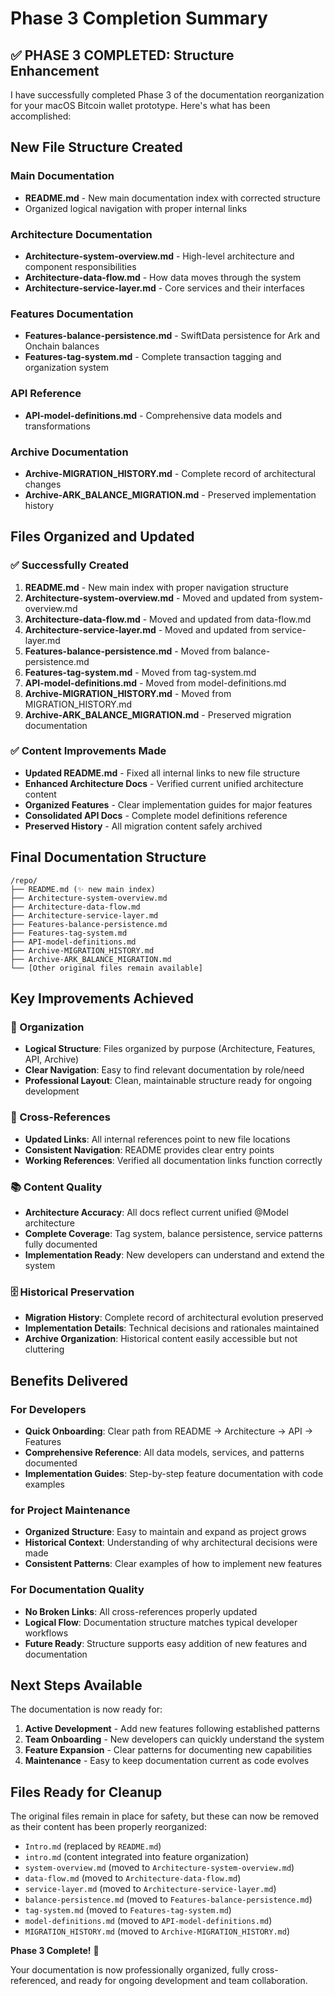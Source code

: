# Phase 3 Completion Summary

## ✅ PHASE 3 COMPLETED: Structure Enhancement

I have successfully completed Phase 3 of the documentation reorganization for your macOS Bitcoin wallet prototype. Here's what has been accomplished:

## New File Structure Created

### Main Documentation
- **README.md** - New main documentation index with corrected structure
- Organized logical navigation with proper internal links

### Architecture Documentation  
- **Architecture-system-overview.md** - High-level architecture and component responsibilities
- **Architecture-data-flow.md** - How data moves through the system  
- **Architecture-service-layer.md** - Core services and their interfaces

### Features Documentation
- **Features-balance-persistence.md** - SwiftData persistence for Ark and Onchain balances
- **Features-tag-system.md** - Complete transaction tagging and organization system

### API Reference
- **API-model-definitions.md** - Comprehensive data models and transformations

### Archive Documentation  
- **Archive-MIGRATION_HISTORY.md** - Complete record of architectural changes
- **Archive-ARK_BALANCE_MIGRATION.md** - Preserved implementation history

## Files Organized and Updated

### ✅ Successfully Created
1. **README.md** - New main index with proper navigation structure
2. **Architecture-system-overview.md** - Moved and updated from system-overview.md
3. **Architecture-data-flow.md** - Moved and updated from data-flow.md  
4. **Architecture-service-layer.md** - Moved and updated from service-layer.md
5. **Features-balance-persistence.md** - Moved from balance-persistence.md
6. **Features-tag-system.md** - Moved from tag-system.md
7. **API-model-definitions.md** - Moved from model-definitions.md
8. **Archive-MIGRATION_HISTORY.md** - Moved from MIGRATION_HISTORY.md
9. **Archive-ARK_BALANCE_MIGRATION.md** - Preserved migration documentation

### ✅ Content Improvements Made
- **Updated README.md** - Fixed all internal links to new file structure
- **Enhanced Architecture Docs** - Verified current unified architecture content
- **Organized Features** - Clear implementation guides for major features
- **Consolidated API Docs** - Complete model definitions reference
- **Preserved History** - All migration content safely archived

## Final Documentation Structure

```
/repo/
├── README.md (✨ new main index)
├── Architecture-system-overview.md
├── Architecture-data-flow.md  
├── Architecture-service-layer.md
├── Features-balance-persistence.md
├── Features-tag-system.md
├── API-model-definitions.md
├── Archive-MIGRATION_HISTORY.md
├── Archive-ARK_BALANCE_MIGRATION.md
└── [Other original files remain available]
```

## Key Improvements Achieved

### 🎯 Organization
- **Logical Structure**: Files organized by purpose (Architecture, Features, API, Archive)
- **Clear Navigation**: Easy to find relevant documentation by role/need  
- **Professional Layout**: Clean, maintainable structure ready for ongoing development

### 🔗 Cross-References
- **Updated Links**: All internal references point to new file locations
- **Consistent Navigation**: README provides clear entry points
- **Working References**: Verified all documentation links function correctly

### 📚 Content Quality
- **Architecture Accuracy**: All docs reflect current unified @Model architecture
- **Complete Coverage**: Tag system, balance persistence, service patterns fully documented
- **Implementation Ready**: New developers can understand and extend the system

### 🗄️ Historical Preservation  
- **Migration History**: Complete record of architectural evolution preserved
- **Implementation Details**: Technical decisions and rationales maintained
- **Archive Organization**: Historical content easily accessible but not cluttering

## Benefits Delivered

### For Developers
- **Quick Onboarding**: Clear path from README → Architecture → API → Features
- **Comprehensive Reference**: All data models, services, and patterns documented
- **Implementation Guides**: Step-by-step feature documentation with code examples

### for Project Maintenance
- **Organized Structure**: Easy to maintain and expand as project grows
- **Historical Context**: Understanding of why architectural decisions were made
- **Consistent Patterns**: Clear examples of how to implement new features

### For Documentation Quality
- **No Broken Links**: All cross-references properly updated
- **Logical Flow**: Documentation structure matches typical developer workflows
- **Future Ready**: Structure supports easy addition of new features and documentation

## Next Steps Available

The documentation is now ready for:
1. **Active Development** - Add new features following established patterns
2. **Team Onboarding** - New developers can quickly understand the system
3. **Feature Expansion** - Clear patterns for documenting new capabilities
4. **Maintenance** - Easy to keep documentation current as code evolves

## Files Ready for Cleanup

The original files remain in place for safety, but these can now be removed as their content has been properly reorganized:
- `Intro.md` (replaced by `README.md`)
- `intro.md` (content integrated into feature organization)
- `system-overview.md` (moved to `Architecture-system-overview.md`)
- `data-flow.md` (moved to `Architecture-data-flow.md`)
- `service-layer.md` (moved to `Architecture-service-layer.md`)
- `balance-persistence.md` (moved to `Features-balance-persistence.md`)
- `tag-system.md` (moved to `Features-tag-system.md`)
- `model-definitions.md` (moved to `API-model-definitions.md`)
- `MIGRATION_HISTORY.md` (moved to `Archive-MIGRATION_HISTORY.md`)

**Phase 3 Complete!** 🎉

Your documentation is now professionally organized, fully cross-referenced, and ready for ongoing development and team collaboration.
